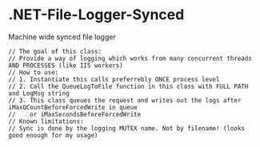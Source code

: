 # .NET-File-Logger-Synced
Machine wide synced file logger

    // The goal of this class:
    // Provide a way of logging which works from many concurrent threads AND PROCESSES (like IIS workers)
    // How to use:
    // 1. Instantiate this calls preferrebly ONCE process level
    // 2. Call the QueueLogToFile function in this class with FULL PATH and LogMsg string
    // 3. This class queues the request and writes out the logs after iMaxQCountBeforeForcedWrite in queue 
    //    or iMaxSecondsBeforeForcedWrite 
    // Known limitations:
    // Sync is done by the logging MUTEX name. Not by filename! (looks good enough for my usage)
